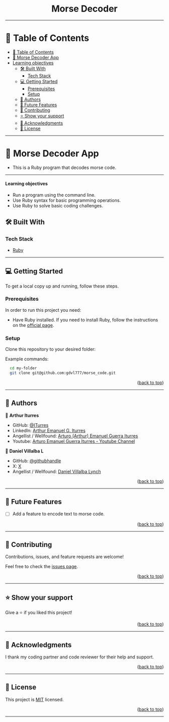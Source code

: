 <a name="readme-top"></a>

<div align="center">
    <h1><b>Morse Decoder</b></h1>
</div>

---

<!-- TABLE OF CONTENTS -->

# 📗 Table of Contents <a name="table-of-contents"></a>

- [📗 Table of Contents](#table-of-contents)
- [📖 Morse Decoder App](#about-project)
- [Learning objectives](#learning-objectives)
  - [🛠 Built With](#built-with)
    - [Tech Stack](#tech-stack)
  - [💻 Getting Started](#getting-started)
    - [Prerequisites](#prerequisites)
    - [Setup](#setup)
  - [👥 Authors](#authors)
  - [🔭 Future Features](#future-features)
  - [🤝 Contributing](#contributing)
  - [⭐️ Show your support](#️support)
  - [🙏 Acknowledgments](#acknowledgements)
  - [📝 License](#license)

---

<!-- PROJECT DESCRIPTION -->

# 📖 Morse Decoder App <a name="about-project"></a>

- This is a Ruby program that decodes morse code.

---

#### Learning objectives

- Run a program using the command line.
- Use Ruby syntax for basic programming operations.
- Use Ruby to solve basic coding challenges.

## 🛠 Built With <a name="built-with"></a>

### Tech Stack <a name="tech-stack"></a>

  <ul>
    <li>
      <a href="https://www.ruby-lang.org/en/">
         Ruby
      </a>
    </li>
  </ul>

---

<!-- GETTING STARTED -->

## 💻 Getting Started <a name="getting-started"></a>

To get a local copy up and running, follow these steps.

### Prerequisites

In order to run this project you need:

- Have Ruby installed. If you need to install Ruby, follow the instructions on the [official page](https://www.ruby-lang.org/en/documentation/installation/).

### Setup

Clone this repository to your desired folder:

Example commands:

```bash
  cd my-folder
  git clone git@github.com:gdvl777/morse_code.git
```

<p align="right">(<a href="#readme-top">back to top</a>)</p>

---

<!-- AUTHORS -->

## 👥 Authors <a name="authors"></a>

👤 **Arthur Iturres**

- GitHub: [@ITurres](https://github.com/ITurres)
- LinkedIn: [Arthur Emanuel G. Iturres](https://www.linkedin.com/in/arturoemanuelguerraiturres/)
- Angellist / Wellfound: [Arturo (Arthur) Emanuel Guerra Iturres](https://wellfound.com/u/arturo-arthur-emanuel-guerra-iturres)
- Youtube: [Arturo Emanuel Guerra Iturres - Youtube Channel](https://www.youtube.com/channel/UC6GFUFHOtBS9mOuI8EJ6q4g)

👤 **Daniel Villalba L**

- GitHub: [@githubhandle](https://github.com/gdvl777)
- X: [X](https://www.x.com/gdvl777_)
- Angellist / Wellfound: [Daniel Villalba Lynch](https://wellfound.com/u/daniel-villalba-2)

<p align="right">(<a href="#readme-top">back to top</a>)</p>

---

<!-- FUTURE FEATURES -->

## 🔭 Future Features <a name="future-features"></a>

- [ ] Add a feature to encode text to morse code.

<p align="right">(<a href="#readme-top">back to top</a>)</p>

---

<!-- CONTRIBUTING -->

## 🤝 Contributing <a name="contributing"></a>

Contributions, issues, and feature requests are welcome!

Feel free to check the [issues page](https://github.com/gdvl777/morse_code/issues).

<p align="right">(<a href="#readme-top">back to top</a>)</p>

---

<!-- SUPPORT -->

## ⭐️ Show your support <a name="support"></a>

Give a ⭐ if you liked this project!

<p align="right">(<a href="#readme-top">back to top</a>)</p>

---

<!-- ACKNOWLEDGEMENTS -->

## 🙏 Acknowledgments <a name="acknowledgements"></a>

I thank my coding partner and code reviewer for their help and support.

<p align="right">(<a href="#readme-top">back to top</a>)</p>

---

<!-- LICENSE -->

## 📝 License <a name="license"></a>

This project is [MIT](./MIT.md) licensed.

<p align="right">(<a href="#readme-top">back to top</a>)</p>

---
